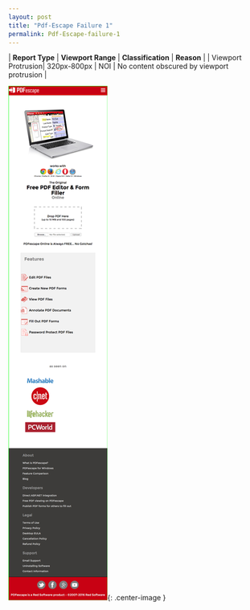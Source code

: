 ```yaml
---
layout: post
title: "Pdf-Escape Failure 1"
permalink: Pdf-Escape-failure-1
---
```

| **Report Type** | **Viewport Range** | **Classification** | **Reason** |
| Viewport Protrusion| 320px-800px | NOI | No content obscured by viewport protrusion | 

![Screenshot of the fault](../assets/images/Pdf-Escape/fault1/viewportOverflowWidth560.png){: .center-image }